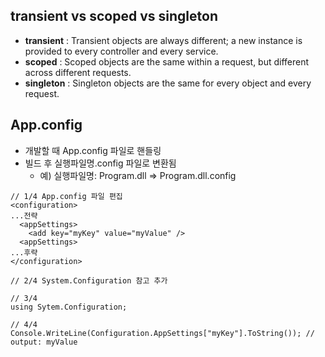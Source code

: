 ## transient vs scoped vs singleton

- **transient** : Transient objects are always different; a new instance is provided to every controller and every service.
- **scoped** : Scoped objects are the same within a request, but different across different requests.
- **singleton** : Singleton objects are the same for every object and every request.

## App.config

- 개발할 때 App.config 파일로 핸들링
- 빌드 후 실행파일명.config 파일로 변환됨
  - 예) 실행파일명: Program.dll => Program.dll.config

```
// 1/4 App.config 파일 편집
<configuration>
...전략
  <appSettings>
    <add key="myKey" value="myValue" />
  <appSettings>
...후략
</configuration>
```

```
// 2/4 System.Configuration 참고 추가
```

```
// 3/4
using Sytem.Configuration;
```

```
// 4/4
Console.WriteLine(Configuration.AppSettings["myKey"].ToString()); // output: myValue
```
